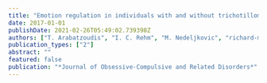 ```yaml
---
title: "Emotion regulation in individuals with and without trichotillomania"
date: 2017-01-01
publishDate: 2021-02-26T05:49:02.739398Z
authors: ["T. Arabatzoudis", "I. C. Rehm", "M. Nedeljkovic", "richard-moulding"]
publication_types: ["2"]
abstract: ""
featured: false
publication: "*Journal of Obsessive-Compulsive and Related Disorders*"
---
```


